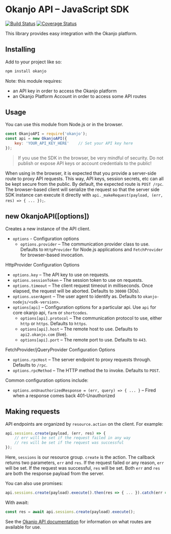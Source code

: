 # Okanjo API – JavaScript SDK

[![Build Status](https://travis-ci.org/Okanjo/okanjo-nodejs.svg?branch=master)](https://travis-ci.org/Okanjo/okanjo-nodejs) [![Coverage Status](https://coveralls.io/repos/github/Okanjo/okanjo-nodejs/badge.svg?branch=master)](https://coveralls.io/github/Okanjo/okanjo-nodejs?branch=master)

This library provides easy integration with the Okanjo platform.

## Installing

Add to your project like so: 

```sh
npm install okanjo
```

Note: this module requires: 

* an API key in order to access the Okanjo platform
* an Okanjo Platform Account in order to access some API routes 

## Usage

You can use this module from Node.js or in the browser. 

```js
const OkanjoAPI = require('okanjo'); 
const api = new OkanjoAPI({
    key: 'YOUR_API_KEY_HERE'    // Set your API key here
});
```

> If you use the SDK in the browser, be very mindful of security. 
> Do not publish or expose API keys or account credentials to the public!

When using in the browser, it is expected that you provide a server-side route to proxy API requests. 
This way, API keys, session secrets, etc can all be kept secure from the public. 
By default, the expected route is `POST /rpc`. The browser-based client will serialize the request so that the server
side SDK instance can execute it directly with `api._makeRequest(payload, (err, res) => { ... });`.

## new OkanjoAPI([options])
Creates a new instance of the API client.
* `options` - Configuration options
  * `options.provider` – The communication provider class to use. Defaults to `HttpProvider` for Node.js applications and `FetchProvider` for browser-based invocation.
  
HttpProvider Configuration Options
* `options.key` – The API key to use on requests.   
* `options.sessionToken` – The session token to use on requests.
* `options.timeout` – The client request timeout in milliseconds. Once elapsed, the request will be aborted. Defaults to `30000` (30s).
* `options.userAgent` – The user agent to identify as. Defaults to `okanjo-nodejs/<sdk-version>`.
* `options[api]` – Configuration options for a particular api. Use `api` for core okanjo api, `farm` or `shortcodes`.
  * `options[api].protocol` – The communication protocol to use, either `http` or `https`. Defaults to `https`.
  * `options[api].host` – The remote host to use. Defaults to `api2.okanjo.com` (live).  
  * `options[api].port` – The remote port to use. Defaults to `443`.

FetchProvider/jQueryProvider Configuration Options
* `options.rpcHost` – The server endpoint to proxy requests through. Defaults to `/rpc`. 
* `options.rpcMethod` – The HTTP method the to invoke. Defaults to `POST`.

Common configuration options include:
* `options.onUnauthorizedResponse = (err, query) => { ... }` – Fired when a response comes back 401-Unauthorized

## Making requests

API endpoints are organized by `resource.action` on the client. For example:

```js
api.sessions.create(payload, (err, res) => {
    // err will be set if the request failed in any way
    // res will be set if the request was successful 
});
```

Here, `sessions` is our resource group. `create` is the action. 
The callback returns two parameters, `err` and `res`. If the request failed or any reason, `err` will be set. 
If the request was successful, `res` will be set. Both `err` and `res` are both the response payload from the server.

You can also use promises:

```js
api.sessions.create(payload).execute().then(res => { ... }).catch(err => { ... });
```

With await:

```js
const res = await api.sessions.create(payload).execute();
```

See the [Okanjo API documentation](https://developer.okanjo.com/api) for information on what routes are available for use.
